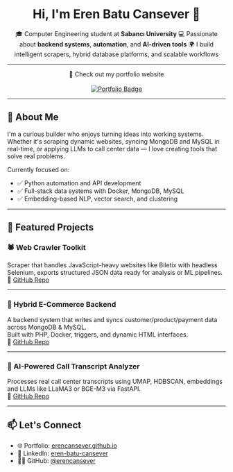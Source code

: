 <h1 align="center">Hi, I'm Eren Batu Cansever 👋</h1>

<p align="center">
🎓 Computer Engineering student at <strong>Sabancı University</strong>  
💻 Passionate about <strong>backend systems</strong>, <strong>automation</strong>, and <strong>AI-driven tools</strong>  
🌍 I build intelligent scrapers, hybrid database platforms, and scalable workflows  
</p>

---

<p align="center">
  🚀 Check out my portfolio website  
  <br><br>
  <a href="https://erencansever.github.io" target="_blank">
    <img src="https://img.shields.io/badge/🌐 erencansever.github.io-blueviolet?style=for-the-badge&logo=github" alt="Portfolio Badge">
  </a>
</p>

---

## 🧠 About Me

I'm a curious builder who enjoys turning ideas into working systems.  
Whether it's scraping dynamic websites, syncing MongoDB and MySQL in real-time, or applying LLMs to call center data — I love creating tools that solve real problems.

Currently focused on:
- ✅ Python automation and API development  
- ✅ Full-stack data systems with Docker, MongoDB, MySQL  
- ✅ Embedding-based NLP, vector search, and clustering

---

## 💼 Featured Projects

### 🕷️ Web Crawler Toolkit  
Scraper that handles JavaScript-heavy websites like Biletix with headless Selenium, exports structured JSON data ready for analysis or ML pipelines.  
🔗 [GitHub Repo](https://github.com/erencansever/web-crawler-toolkit)

---

### 🛒 Hybrid E-Commerce Backend  
A backend system that writes and syncs customer/product/payment data across MongoDB & MySQL.  
Built with PHP, Docker, triggers, and dynamic HTML interfaces.  
🔗 [GitHub Repo](https://github.com/erencansever/ecommerce-data-system)

---

### 🧠 AI-Powered Call Transcript Analyzer  
Processes real call center transcripts using UMAP, HDBSCAN, embeddings and LLMs like LLaMA3 or BGE-M3 via FastAPI.  
🔗 [GitHub Repo](https://github.com/erencansever)

---

## 📫 Let's Connect

- 🌐 Portfolio: [erencansever.github.io](https://erencansever.github.io)  
- 💼 LinkedIn: [eren-batu-cansever](https://linkedin.com/in/eren-batu-cansever-649b80245)  
- 🧑‍💻 GitHub: [@erencansever](https://github.com/erencansever)



